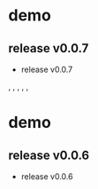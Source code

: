 # demo

## release v0.0.7

* release v0.0.7

<INSERT>, <NAME>, <HERE>, <USING>, <GITHUB>, <HANDLE>

# demo

## release v0.0.6

* release v0.0.6
